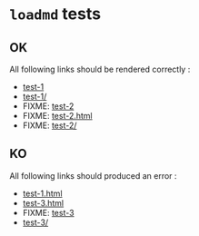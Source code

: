 # `loadmd` tests

## OK

All following links should be rendered correctly :

- [test-1](test-1)
- [test-1/](test-1/)
- FIXME: [test-2](test-2)
- FIXME: [test-2.html](test-2.html)
- FIXME: [test-2/](test-2/)

## KO

All following links should produced an error :

- [test-1.html](test-1.html)
- [test-3.html](test-3.html)
- FIXME: [test-3](test-3)
- [test-3/](test-3/)
